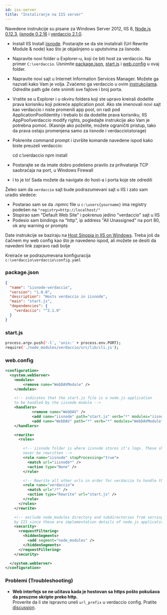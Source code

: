 ```yaml
---
id: iss-server
title: "Instaliranje na IIS server"
---
```

Navedene instrukcije su pisane za Windows Server 2012, IIS 8, [Node.js 0.12.3](https://nodejs.org/), [iisnode 0.2.16](https://github.com/tjanczuk/iisnode) i [verdaccio 2.1.0](https://github.com/verdaccio/verdaccio).

- Install IIS Install [iisnode](https://github.com/tjanczuk/iisnode). Postarajte se da ste instalirali (Url Rewrite Module & node) kao što je objašnjeno u uputstvima za iisnode.
- Napravite novi folder u Explorer-u, koji će biti host za verdaccio. Na primer `C:\verdaccio`. Usnimite [package.json](#packagejson), [start.js](#startjs) i [web.config](#webconfig) u ovaj folder.
- Napravite novi sajt u Internet Information Services Manager. Možete ga nazvati kako Vam je volja. Zvaćemo ga verdaccio u ovim [instrukcijama](http://www.iis.net/learn/manage/configuring-security/application-pool-identities). Odredite path gde ćete snimiti sve fajlove i broj porta.
- Vratite se u Explorer i u okviru foldera koji ste upravo kreirali dodelite prava korisniku koji pokreće application pool. Ako ste imenovali novi sajt kao verdaccio i niste promenili app pool, on radi pod ApplicationPoolIdentity i trebalo bi da dodelite prava korisniku, IIS AppPool\verdaccio modify rights, pogledajte instrukcije ako Vam je potrebna pomoć. (Kasnije ako poželite, možete ograničiti pristup, tako da prava ostaju promenjena samo za iisnode i verdaccio\storage)
- Pokrenite command prompt i izvršite komande navedene ispod kako biste preuzeli verdaccio:

    cd c:\verdaccio
    npm install
    

- Postarajte se da imate dobro podešeno pravilo za prihvatanje TCP saobraćaja na port, u Windows Firewall
- I to je to! Sada možete da navigate do host-a i porta koje ste odredili

Želeo sam da `verdaccio` sajt bude podrazumevani sajt u IIS i zato sam uradio sledeće:

- Postarao sam se da .npmrc file u `c:\users{yourname}` ima registry podešen na `"registry=http://localhost/"`
- Stopirao sam "Default Web Site" i pokrenuo jedino "verdaccio" sajt u IIS
- Podesio sam bindings na "http", ip address "All Unassigned" na port 80, ok any warning or prompts

Date instrukcije se baziraju na [Host Sinopia in IIS on Windows](https://gist.github.com/HCanber/4dd8409f79991a09ac75). Treba još da čačnem my web config kao što je navedeno ispod, ali možete se desiti da navedeni link zapravo radi bolje

Kreiraće se podrazumevana konfiguracija `c:\verdaccio\verdaccio\config.yaml`

### package.json

```json
{
  "name": "iisnode-verdaccio",
  "version": "1.0.0",
  "description": "Hosts verdaccio in iisnode",
  "main": "start.js",
  "dependencies": {
    "verdaccio": "^2.1.0"
  }
}
```

### start.js

```bash
process.argv.push('-l', 'unix:' + process.env.PORT);
require('./node_modules/verdaccio/src/lib/cli.js');
```

### web.config

```xml
<configuration>
  <system.webServer>
    <modules>
        <remove name="WebDAVModule" />
    </modules>

    <!-- indicates that the start.js file is a node.js application
    to be handled by the iisnode module -->
    <handlers>
            <remove name="WebDAV" />
            <add name="iisnode" path="start.js" verb="*" modules="iisnode" resourceType="Unspecified" requireAccess="Execute" />
            <add name="WebDAV" path="*" verb="*" modules="WebDAVModule" resourceType="Unspecified" requireAccess="Execute" />
    </handlers>

    <rewrite>
      <rules>

        <!-- iisnode folder is where iisnode stores it's logs. These should
        never be rewritten -->
        <rule name="iisnode" stopProcessing="true">
          <match url="iisnode*" />
          <action type="None" />
        </rule>

        <!-- Rewrite all other urls in order for verdaccio to handle these -->
        <rule name="verdaccio">
          <match url="/*" />
          <action type="Rewrite" url="start.js" />
        </rule>
      </rules>
    </rewrite>

    <!-- exclude node_modules directory and subdirectories from serving
    by IIS since these are implementation details of node.js applications -->
    <security>
      <requestFiltering>
        <hiddenSegments>
          <add segment="node_modules" />
        </hiddenSegments>
      </requestFiltering>
    </security>

  </system.webServer>
</configuration>
```

### Problemi (Troubleshooting)

- **Web interfejs se ne učitava kada je hostovan sa https pošto pokušava da preuzme skripte preko http.**  
    Proverite da li ste ispravno uneli `url_prefix` u verdaccio config. Pratite [discussion](https://github.com/verdaccio/verdaccio/issues/622).